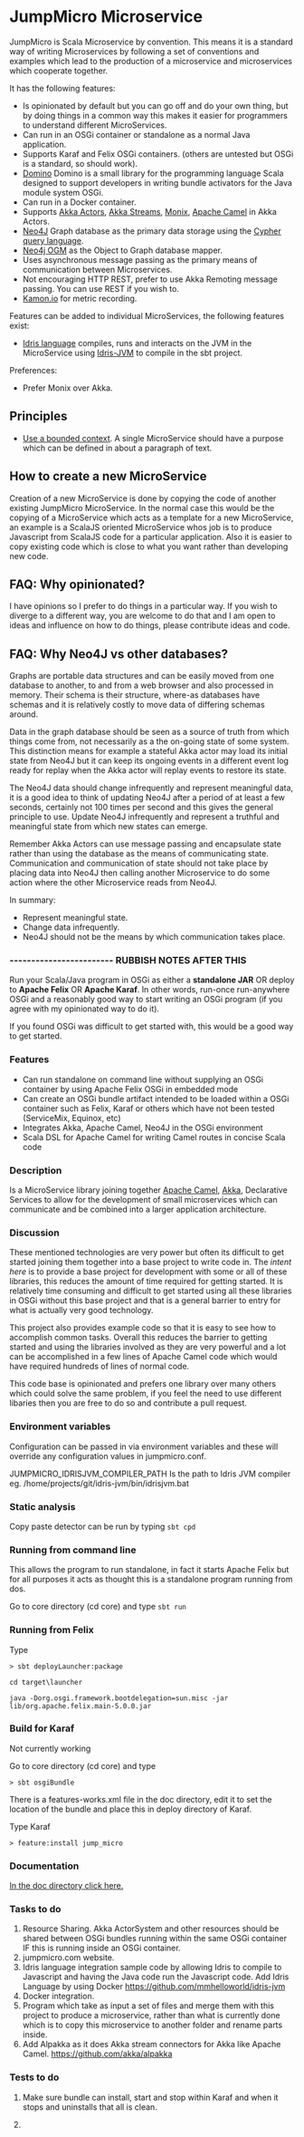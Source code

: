 # JumpMicro Microservice 

JumpMicro is Scala Microservice by convention. This means it is a standard way of writing Microservices by following a set of conventions and examples which lead to the production of a microservice and microservices which cooperate together.
  
It has the following features:

* Is opinionated by default but you can go off and do your own thing, but by doing things in a common way this makes it easier for programmers to understand different MicroServices.
* Can run in an OSGi container or standalone as a normal Java application.
* Supports Karaf and Felix OSGi containers. (others are untested but OSGi is a standard, so should work).
* [Domino](https://github.com/domino-osgi/domino) Domino is a small library for the programming language Scala designed to support developers in writing bundle activators for the Java module system OSGi.
* Can run in a Docker container.
* Supports [Akka Actors](http://akka.io/), [Akka Streams](http://akka.io/), [Monix](https://github.com/monix/monix), [Apache Camel](http://camel.apache.org/) in Akka Actors.
* [Neo4J](https://neo4j.com/) Graph database as the primary data storage using the [Cypher query language](https://neo4j.com/developer/cypher-query-language/).
* [Neo4j OGM](https://github.com/neo4j/neo4j-ogm) as the Object to Graph database mapper.
* Uses asynchronous message passing as the primary means of communication between Microservices.
* Not encouraging HTTP REST, prefer to use Akka Remoting message passing. You can use REST if you wish to.
* [Kamon.io](http://kamon.io/) for  metric recording.

Features can be added to individual MicroServices, the following features exist:

* [Idris language](http://www.idris-lang.org/) compiles, runs and interacts on the JVM in the MicroService using [Idris-JVM](https://github.com/mmhelloworld/idris-jvm) to compile in the sbt project. 

Preferences:

* Prefer Monix over Akka. 

## Principles

* [Use a bounded context](https://martinfowler.com/bliki/BoundedContext.html). A single MicroService should have a purpose which can be defined in about a paragraph of text.

## How to create a new MicroService

Creation of a new MicroService is done by copying the code of another existing JumpMicro MicroService. In the normal case this would be the copying of a MicroService which acts as a template for a new MicroService, an example is a ScalaJS oriented MicroService whos job is to produce Javascript from ScalaJS code for a particular application. Also it is easier to copy existing code which is close to what you want rather than developing new code.

## FAQ: Why opinionated?

I have opinions so I prefer to do things in a particular way. If you wish to diverge to a different way, you are welcome to do that and I am open to ideas and influence on how to do things, please contribute ideas and code.

## FAQ: Why Neo4J vs other databases?

Graphs are portable data structures and can be easily moved from one database to another, to and from a web browser and also processed in memory. Their schema is their structure, where-as databases have schemas and it is relatively costly to move data of differing schemas around.

Data in the graph database should be seen as a source of truth from which things come from, not necessarily as a the on-going state of some system. This distinction means for example a stateful Akka actor may load its initial state from Neo4J but it can keep its ongoing events in a different event log ready for replay when the Akka actor will replay events to restore its state. 

The Neo4J data should change infrequently and represent meaningful data, it is a good idea to think of updating Neo4J after a period of at least a few seconds, certainly not 100 times per second and this gives the general principle to use. Update Neo4J infrequently and represent a truthful and meaningful state from which new states can emerge. 

Remember Akka Actors can use message passing and encapsulate state rather than using the database as the means of communicating state. Communication and communication of state should not take place by placing data into Neo4J then calling another Microservice to do some action where the other Microservice reads from Neo4J. 

In summary:
 
* Represent meaningful state. 
* Change data infrequently.
* Neo4J should not be the means by which communication takes place.

### ------------------------  RUBBISH NOTES AFTER THIS

Run your Scala/Java program in OSGi as either a **standalone JAR** OR deploy to **Apache Felix** OR **Apache Karaf**. In other words, run-once run-anywhere OSGi and a reasonably good way to start writing an OSGi program (if you agree with my opinionated way to do it).

If you found OSGi was difficult to get started with, this would be a good way to get started. 

### Features

* Can run standalone on command line without supplying an OSGi container by using Apache Felix OSGi in embedded mode
* Can create an OSGi bundle artifact intended to be loaded within a OSGi container such as Felix, Karaf or others which have not been tested (ServiceMix, Equinox, etc)
* Integrates Akka, Apache Camel, Neo4J in the OSGi environment
* Scala DSL for Apache Camel for writing Camel routes in concise Scala code 

### Description

Is a MicroService library joining together [Apache Camel](http://camel.apache.org/), [Akka](http://akka.io/), Declarative Services to allow for the development of small microservices which can communicate and be combined into a larger application architecture.  

### Discussion

These mentioned technologies are very power but often its difficult to get started joining them together into a base project to write code in. The _intent here_ is to provide a base project for development with some or all of these libraries, this reduces the amount of time required for getting started. It is relatively time consuming and difficult to get started using all these libraries in OSGi without this base project and that is a general barrier to entry for what is actually very good technology.

This project also provides example code so that it is easy to see how to accomplish common tasks. Overall this reduces the barrier to getting started and using the libraries involved as they are very powerful and a lot can be accomplished in a few lines of Apache Camel code which would have required hundreds of lines of normal code. 

This code base is opinionated and prefers one library over many others which could solve the same problem, if you feel the need to use different libaries then you are free to do so and contribute a pull request.

### Environment variables

Configuration can be passed in via environment variables and these will override any configuration values in jumpmicro.conf. 

JUMPMICRO_IDRISJVM_COMPILER_PATH Is the path to Idris JVM compiler eg.
/home/projects/git/idris-jvm/bin/idrisjvm.bat

### Static analysis

Copy paste detector can be run by typing `sbt cpd`

### Running from command line

This allows the program to run standalone, in fact it starts Apache Felix but for all purposes it acts as thought this is a standalone program running from dos.

Go to core directory (cd core) and type `sbt run`

### Running from Felix

Type 

```
> sbt deployLauncher:package

cd target\launcher

java -Dorg.osgi.framework.bootdelegation=sun.misc -jar lib/org.apache.felix.main-5.0.0.jar
```

### Build for Karaf

Not currently working

Go to core directory (cd core) and type 

```
> sbt osgiBundle
```

There is a features-works.xml file in the doc directory, edit it to set the location of the bundle and place this in deploy directory of Karaf.

Type Karaf

```
> feature:install jump_micro
```

### Documentation

[In the doc directory click here.](doc)

### Tasks to do

1. Resource Sharing. Akka ActorSystem and other resources should be shared between OSGi bundles running within the same OSGi container IF this is running inside an OSGi container.
2. jumpmicro.com website.
3. Idris language integration sample code by allowing Idris to compile to Javascript and having the Java code run the Javascript code.
   Add Idris Language by using Docker https://github.com/mmhelloworld/idris-jvm
4. Docker integration.
5. Program which take as input a set of files and merge them with this project to produce a microservice, rather than what is currently done which is to
   copy this microservice to another folder and rename parts inside.
6. Add Alpakka as it does Akka stream connectors for Akka like Apache Camel. https://github.com/akka/alpakka
 
 ### Tests to do
 
 1. Make sure bundle can install, start and stop within Karaf and when it stops and uninstalls that all is clean.
 
 2. 